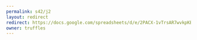 ```yaml
---
permalink: s42/j2
layout: redirect
redirect: https://docs.google.com/spreadsheets/d/e/2PACX-1vTrsAR7wvkpKBBjeiLaUZ-16qRar7KTwD52-9MGoZ-rkkb0uvr5TLsmxz_TNwZGD18f1_NPz95GFCrS/pubhtml
owner: truffles
---
```

